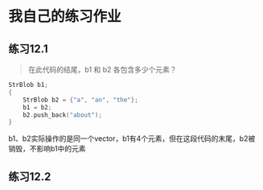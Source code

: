 # 我自己的练习作业

## 练习12.1
> 在此代码的结尾，b1 和 b2 各包含多少个元素？
```cpp
StrBlob b1;
{
	StrBlob b2 = {"a", "an", "the"};
	b1 = b2;
	b2.push_back("about");
}
```
b1、b2实际操作的是同一个vector，b1有4个元素，但在这段代码的末尾，b2被销毁，不影响b1中的元素

## 练习12.2
